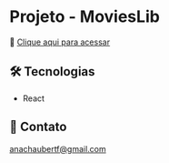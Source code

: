 # Projeto - MoviesLib

🔗 [Clique aqui para acessar](https://vercel.com/anahaubert/movies-lib-react/BLyZUpQULNU3qHoijW3yKNN9Hf4T)

## 🛠️ Tecnologias

- React

## 📧 Contato 
anachaubertf@gmail.com
